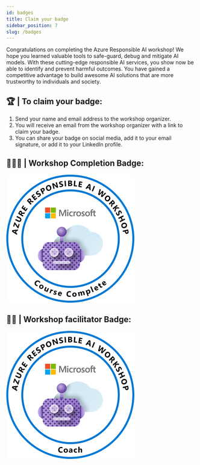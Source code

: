 ```yaml
---
id: badges
title: Claim your badge
sidebar_position: 7
slug: /badges
---
```


Congratulations on completing the Azure Responsible AI workshop! We hope you learned valuable tools to safe-guard, debug and mitigate AI models. With these cutting-edge responsible AI services, you show now be able to identify and prevent harmful outcomes. You have gained a competitive advantage to build awesome AI solutions that are more trustworthy to individuals and society. 


## 🏆 | To claim your badge:

1. Send your name and email address to the workshop organizer.
2. You will receive an email from the workshop organizer with a link to claim your badge.
3. You can share your badge on social media, add it to your email signature, or add it to your LinkedIn profile.


## 🧑🏿‍💻 | Workshop Completion Badge:

![](/img/tutorial/100-badge-completion.png)


## 👩‍🏫 | Workshop facilitator Badge:

![](/img/tutorial/100-badge-coach.png)


